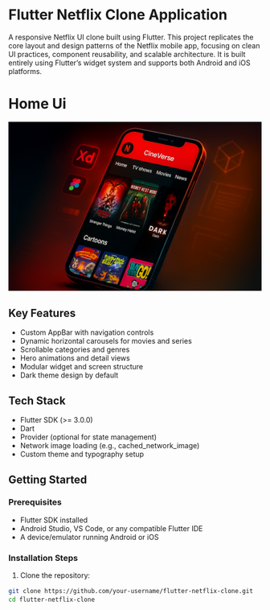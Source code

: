 # Flutter Netflix Clone Application

A responsive Netflix UI clone built using Flutter. This project replicates the core layout and design patterns of the Netflix mobile app, focusing on clean UI practices, component reusability, and scalable architecture. It is built entirely using Flutter’s widget system and supports both Android and iOS platforms.
# Home Ui
![Home UI](https://raw.githubusercontent.com/FaizanImran-blip/chat-App-clone/bb6dc4954b95f2f3e67cb044b113d70e46bf4ef2/assets/IMG_2803.PNG)

## Key Features

- Custom AppBar with navigation controls
- Dynamic horizontal carousels for movies and series
- Scrollable categories and genres
- Hero animations and detail views
- Modular widget and screen structure
- Dark theme design by default

## Tech Stack

- Flutter SDK (>= 3.0.0)
- Dart
- Provider (optional for state management)
- Network image loading (e.g., cached_network_image)
- Custom theme and typography setup

## Getting Started

### Prerequisites

- Flutter SDK installed
- Android Studio, VS Code, or any compatible Flutter IDE
- A device/emulator running Android or iOS

### Installation Steps

1. Clone the repository:

```bash
git clone https://github.com/your-username/flutter-netflix-clone.git
cd flutter-netflix-clone
